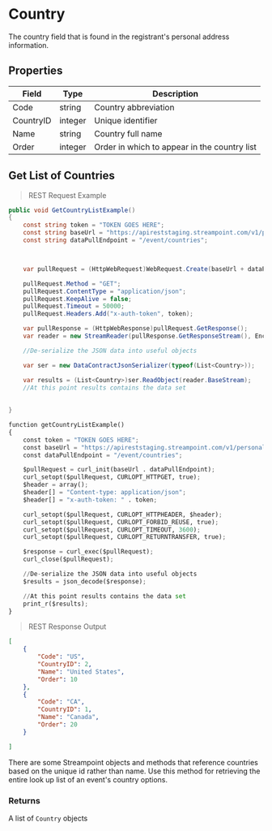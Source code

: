 # Country

The country field that is found in the registrant's personal address information.

## Properties

Field | Type | Description
------| ---- | -----------
Code | string | Country abbreviation
CountryID | integer | Unique identifier
Name | string | Country full name
Order | integer | Order in which to appear in the country list

## <a name="GetCountryList"></a>Get List of Countries

> REST Request Example

``` csharp
public void GetCountryListExample()
{
    const string token = "TOKEN GOES HERE";
    const string baseUrl = "https://apireststaging.streampoint.com/v1/personal.svc";
    const string dataPullEndpoint = "/event/countries";



    var pullRequest = (HttpWebRequest)WebRequest.Create(baseUrl + dataPullEndpoint);

    pullRequest.Method = "GET";
    pullRequest.ContentType = "application/json";
    pullRequest.KeepAlive = false;
    pullRequest.Timeout = 50000;
    pullRequest.Headers.Add("x-auth-token", token);

    var pullResponse = (HttpWebResponse)pullRequest.GetResponse();
    var reader = new StreamReader(pullResponse.GetResponseStream(), Encoding.UTF8);

    //De-serialize the JSON data into useful objects

    var ser = new DataContractJsonSerializer(typeof(List<Country>));

    var results = (List<Country>)ser.ReadObject(reader.BaseStream);
    //At this point results contains the data set
	
	
}

```

``` python
function getCountryListExample() 
{
	const token = "TOKEN GOES HERE";
	const baseUrl = "https://apireststaging.streampoint.com/v1/personal.svc";
	const dataPullEndpoint = "/event/countries";

	$pullRequest = curl_init(baseUrl . dataPullEndpoint); 
	curl_setopt($pullRequest, CURLOPT_HTTPGET, true);
	$header = array();
	$header[] = "Content-type: application/json";
	$header[] = "x-auth-token: " . token;

	curl_setopt($pullRequest, CURLOPT_HTTPHEADER, $header);
	curl_setopt($pullRequest, CURLOPT_FORBID_REUSE, true);
	curl_setopt($pullRequest, CURLOPT_TIMEOUT, 3600);
	curl_setopt($pullRequest, CURLOPT_RETURNTRANSFER, true);

	$response = curl_exec($pullRequest);
	curl_close($pullRequest);

	//De-serialize the JSON data into useful objects
	$results = json_decode($response);

	//At this point results contains the data set
	print_r($results);
}
```


> REST Response Output

``` json
[
    {
        "Code": "US",
        "CountryID": 2,
        "Name": "United States",
        "Order": 10
    },
    {
        "Code": "CA",
        "CountryID": 1,
        "Name": "Canada",
        "Order": 20
    }

]
```



There are some Streampoint objects and methods that reference countries based on the unique id rather than name.  Use this method for retrieving the entire look up list of an event's country options.


### Returns
A list of `Country` objects